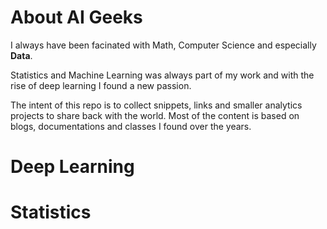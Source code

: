 # About AI Geeks
I always have been facinated with Math, Computer Science and especially **Data**. 

Statistics and Machine Learning was always part of my work and with the rise of deep learning I found a new passion. 

The intent of this repo is to collect snippets, links and smaller analytics projects to share back with the world. Most of the content is based on blogs, documentations and classes I found over the years.

# Deep Learning


# Statistics


